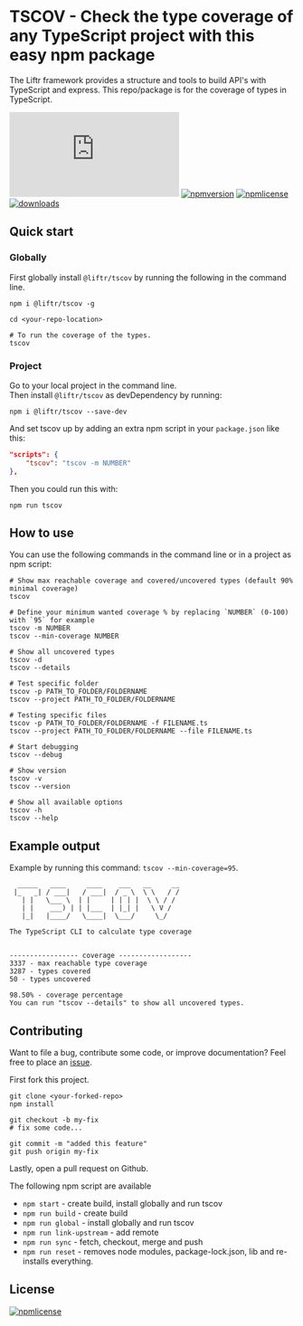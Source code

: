 # TSCOV - Check the type coverage of any TypeScript project with this easy npm package

The Liftr framework provides a structure and tools to build API's with TypeScript and express. This repo/package is for the coverage of types in TypeScript.

[![tscov](https://img.shields.io/badge/dynamic/json.svg?label=tscov&prefix=%E2%89%A5&suffix=%&query=$.typeCoverage.minCoverage&uri=https%3A%2F%2Fraw.githubusercontent.com%2Fjeroenouw%2Fliftr-tscov%2Fmaster%2Fpackage.json)](https://github.com/jeroenouw/liftr-tscov)
[![npmversion](https://img.shields.io/npm/v/tscov.svg)](https://github.com/jeroenouw/liftr-tscov)
[![npmlicense](https://img.shields.io/npm/l/tscov.svg)](https://github.com/jeroenouw/liftr-tscov/blob/master/LICENSE/)
[![downloads](https://img.shields.io/npm/dy/tscov.svg)](https://github.com/jeroenouw/liftr-tscov)

## Quick start

### Globally

First globally install `@liftr/tscov` by running the following in the command line. 

```shell
npm i @liftr/tscov -g

cd <your-repo-location>

# To run the coverage of the types.
tscov
```

### Project

Go to your local project in the command line.  
Then install `@liftr/tscov` as devDependency by running:

```shell
npm i @liftr/tscov --save-dev
```

And set tscov up by adding an extra npm script in your `package.json` like this:

```json
"scripts": {
    "tscov": "tscov -m NUMBER"
},
```

Then you could run this with:

```shell
npm run tscov
```

## How to use

You can use the following commands in the command line or in a project as npm script:

```shell
# Show max reachable coverage and covered/uncovered types (default 90% minimal coverage)
tscov

# Define your minimum wanted coverage % by replacing `NUMBER` (0-100) with `95` for example 
tscov -m NUMBER
tscov --min-coverage NUMBER

# Show all uncovered types  
tscov -d
tscov --details

# Test specific folder
tscov -p PATH_TO_FOLDER/FOLDERNAME
tscov --project PATH_TO_FOLDER/FOLDERNAME

# Testing specific files
tscov -p PATH_TO_FOLDER/FOLDERNAME -f FILENAME.ts
tscov --project PATH_TO_FOLDER/FOLDERNAME --file FILENAME.ts

# Start debugging
tscov --debug

# Show version
tscov -v
tscov --version

# Show all available options
tscov -h
tscov --help
```

## Example output

Example by running this command: `tscov --min-coverage=95`.

```shell
  _____   ____     ____    ___   __     __
 |_   _| / ___|   / ___|  / _ \  \ \   / /
   | |   \___ \  | |     | | | |  \ \ / /
   | |    ___) | | |___  | |_| |   \ V /
   |_|   |____/   \____|  \___/     \_/

The TypeScript CLI to calculate type coverage


----------------- coverage ------------------
3337 - max reachable type coverage
3287 - types covered
50 - types uncovered

98.50% - coverage percentage
You can run "tscov --details" to show all uncovered types.
```

## Contributing

Want to file a bug, contribute some code, or improve documentation? Feel free to place an [issue](https://github.com/jeroenouw/tscov/issues).  

First fork this project.  

```shell
git clone <your-forked-repo>
npm install

git checkout -b my-fix
# fix some code...

git commit -m "added this feature"
git push origin my-fix
```

Lastly, open a pull request on Github.

The following npm script are available

- `npm start` - create build, install globally and run tscov
- `npm run build` - create build
- `npm run global` - install globally and run tscov
- `npm run link-upstream` - add remote
- `npm run sync` - fetch, checkout, merge and push
- `npm run reset` - removes node modules, package-lock.json, lib and re-installs everything.

## License

[![npmlicense](https://img.shields.io/npm/l/liftr-tscov.svg)](https://github.com/jeroenouw/liftr-tscov/blob/master/LICENSE/)